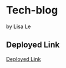 # Tech-blog

by Lisa Le

## Deployed Link

[Deployed Link](https://radiant-scrubland-50211.herokuapp.com/)
